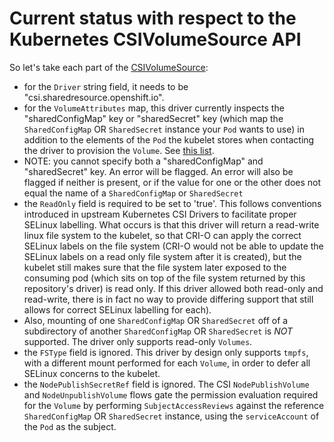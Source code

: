 # Current status with respect to the Kubernetes CSIVolumeSource API

So let's take each part of the [CSIVolumeSource](https://github.com/kubernetes/api/blob/71efbb18d63cd30604981514ac623a6be1d413bb/core/v1/types.go#L1743-L1771):

- for the `Driver` string field, it needs to be "csi.sharedresource.openshift.io".
- for the `VolumeAttributes` map, this driver currently inspects the "sharedConfigMap" key or "sharedSecret" key (which map the `SharedConfigMap` OR `SharedSecret` instance your `Pod` wants to use) in addition to the
  elements of the `Pod` the kubelet stores when contacting the driver to provision the `Volume`.  See [this list](https://github.com/openshift/csi-driver-shared-resource/blob/c3f1c454f92203f4b406dabe8dd460782cac1d03/pkg/hostpath/nodeserver.go#L37-L42).
- NOTE: you cannot specify both a "sharedConfigMap" and "sharedSecret" key.  An error will be flagged.  An error will also be flagged if neither is present, or if the value for one or the other does not equal the name of a `SharedConfigMap` or `SharedSecret`
- the `ReadOnly` field is required to be set to 'true'.  This follows conventions introduced in upstream Kubernetes CSI Drivers to facilitate proper SELinux labelling.  What occurs is that
this driver will return a read-write linux file system to the kubelet, so that CRI-O can apply the correct SELinux labels on the file system (CRI-O would not be able to update the SELinux labels on a read only file system
after it is created), but the kubelet still makes sure that the file system later exposed to the consuming pod (which sits on top of the file system returned by this repository's driver) is read only.
If this driver allowed both read-only and read-write, there is in fact no way to provide differing support that still allows for correct SELinux labelling for each).
- Also, mounting of one `SharedConfigMap` OR `SharedSecret` off of a subdirectory of another `SharedConfigMap` OR `SharedSecret` is *NOT* supported. The driver only supports read-only `Volumes`.  
- the `FSType` field is ignored.  This driver by design only supports `tmpfs`, with a different mount performed for each `Volume`, in order to defer all SELinux concerns to the kubelet.
- the `NodePublishSecretRef` field is ignored.  The CSI `NodePublishVolume` and `NodeUnpublishVolume` flows gate the permission evaluation required for the `Volume`
  by performing `SubjectAccessReviews` against the reference `SharedConfigMap` OR `SharedSecret` instance, using the `serviceAccount` of the `Pod` as the subject.

